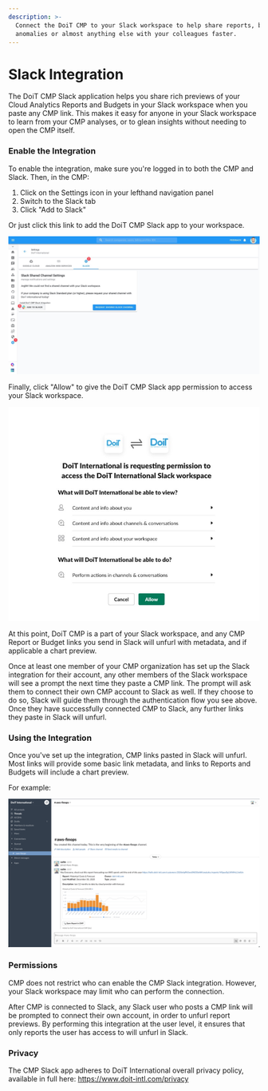 ```yaml
---
description: >-
  Connect the DoiT CMP to your Slack workspace to help share reports, budgets,
  anomalies or almost anything else with your colleagues faster.
---
```


# Slack Integration

The DoiT CMP Slack application helps you share rich previews of your Cloud Analytics Reports and Budgets in your Slack workspace when you paste any CMP link. This makes it easy for anyone in your Slack workspace to learn from your CMP analyses, or to glean insights without needing to open the CMP itself.

### Enable the Integration

To enable the integration, make sure you're logged in to both the CMP and Slack. Then, in the CMP:

1. Click on the Settings icon in your lefthand navigation panel
2. Switch to the Slack tab
3. Click "Add to Slack"

Or just click this link to add the DoiT CMP Slack app to your workspace.

![How to add the DoiT CMP Slack app to your Slack workspace](../.gitbook/assets/cleanshot-2021-07-25-at-11.12.51.jpg)

Finally, click "Allow" to give the DoiT CMP Slack app permission to access your Slack workspace.

![](../.gitbook/assets/cleanshot-2021-07-25-at-11.16.47.jpg)



At this point, DoiT CMP is a part of your Slack workspace, and any CMP Report or Budget links you send in Slack will unfurl with metadata, and if applicable a chart preview.

Once at least one member of your CMP organization has set up the Slack integration for their account, any other members of the Slack workspace will see a prompt the next time they paste a CMP link. The prompt will ask them to connect their own CMP account to Slack as well. If they choose to do so, Slack will guide them through the authentication flow you see above. Once they have successfully connected CMP to Slack, any further links they paste in Slack will unfurl.

### Using the Integration

Once you've set up the integration, CMP links pasted in Slack will unfurl. Most links will provide some basic link metadata, and links to Reports and Budgets will include a chart preview. 

For example:

![](../.gitbook/assets/image%20%2876%29.png)

### Permissions

CMP does not restrict who can enable the CMP Slack integration. However, your Slack workspace may limit who can perform the connection.

After CMP is connected to Slack, any Slack user who posts a CMP link will be prompted to connect their own account, in order to unfurl report previews. By performing this integration at the user level, it ensures that only reports the user has access to will unfurl in Slack.

### Privacy

The CMP Slack app adheres to DoiT International overall privacy policy, available in full here: https://www.doit-intl.com/privacy


